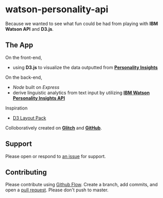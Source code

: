 watson-personality-api
=================

Because we wanted to see what fun could be had from playing with **IBM Watson API** and **D3.js**.

The App
------------

On the front-end,
- using **D3.js** to visualize the data outputted from [**Personality Insights**](https://www.ibm.com/watson/services/personality-insights/)

On the back-end,
- *Node* built on *Express*
- derive linguistic analytics from text input by utilizing [**IBM Watson Personality Insights API**](https://personality-insights-demo.ng.bluemix.net)

Inspiration
- [D3 Layout Pack](https://bl.ocks.org/jiankuang/93dba6fac49222458b3b35e7c233bace)

Colloboratively created on [**Glitch**](https://glitch.com/about) and [**GitHub**](https://github.com).

## Support

Please open or respond to [an issue](https://github.com/ThuyNT13/watson-api-visualization/issues) for support.

## Contributing

Please contribute using [Github Flow](https://guides.github.com/introduction/flow/). Create a branch, add commits, and open a [pull request](https://github.com/ThuyNT13/watson-api-visualization/pulls). Please don't push to master.
